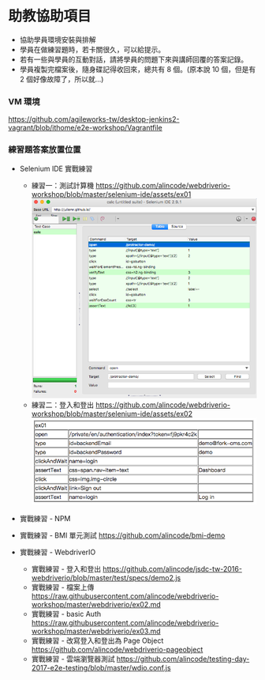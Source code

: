 # 助教協助項目

* 協助學員環境安裝與排解
* 學員在做練習題時，若卡關很久，可以給提示。
* 若有一些與學員的互動對話，請將學員的問題下來與講師回覆的答案記錄。
* 學員複製完檔案後，隨身碟記得收回來，總共有 8 個。(原本說 10 個，但是有 2 個好像故障了，所以就...)

### VM 環境

<https://github.com/agileworks-tw/desktop-jenkins2-vagrant/blob/ithome/e2e-workshop/Vagrantfile>

### 練習題答案放置位置

* Selenium IDE 實戰練習
  * 練習一：測試計算機 <https://github.com/alincode/webdriverio-workshop/blob/master/selenium-ide/assets/ex01>
  ![](https://github.com/alincode/webdriverio-workshop/blob/master/selenium-ide/assets/ex01-answer.png)
  * 練習二：登入和登出
  <https://github.com/alincode/webdriverio-workshop/blob/master/selenium-ide/assets/ex02>
  ![](https://github.com/alincode/webdriverio-workshop/blob/master/selenium-ide/assets/ex02-answer.png)
  
* 實戰練習 - NPM
* 實戰練習 - BMI 單元測試
  <https://github.com/alincode/bmi-demo>
* 實戰練習 - WebdriverIO
  * 實戰練習 - 登入和登出
  <https://github.com/alincode/jsdc-tw-2016-webdriverio/blob/master/test/specs/demo2.js>
  * 實戰練習 - 檔案上傳
  <https://raw.githubusercontent.com/alincode/webdriverio-workshop/master/webdriverio/ex02.md>
  * 實戰練習 - basic Auth <https://raw.githubusercontent.com/alincode/webdriverio-workshop/master/webdriverio/ex03.md>
  * 實戰練習 - 改寫登入和登出為 Page Object <https://github.com/alincode/webdriverio-pageobject>
  * 實戰練習 - 雲端瀏覽器測試
    <https://github.com/alincode/testing-day-2017-e2e-testing/blob/master/wdio.conf.js>
